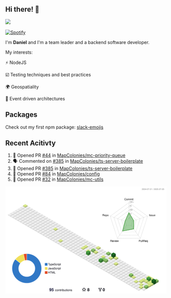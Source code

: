 ## Hi there! 👋

<p>
  <img src="https://github-readme-stats.vercel.app/api?username=syncush&theme=tokyonight">
</p>

[![Spotify](https://novatorem-rust.vercel.app/api/spotify)](https://open.spotify.com/user/syncush)

I'm **Daniel** and I'm a team leader and a backend software developer.

My interests:

⚡ NodeJS

☑️ Testing techniques and best practices

🌍 Geospatiality

🧠 Event driven architectures

## Packages
Check out my first npm package: [slack-emojis](https://www.npmjs.com/package/slack-emojis)

## Recent Acitivty
<!--START_SECTION:activity-->
1. 💪 Opened PR [#44](https://github.com/MapColonies/mc-priority-queue/pull/44) in [MapColonies/mc-priority-queue](https://github.com/MapColonies/mc-priority-queue)
2. 🗣 Commented on [#385](https://github.com/MapColonies/ts-server-boilerplate/pull/385#issuecomment-3113231265) in [MapColonies/ts-server-boilerplate](https://github.com/MapColonies/ts-server-boilerplate)
3. 💪 Opened PR [#385](https://github.com/MapColonies/ts-server-boilerplate/pull/385) in [MapColonies/ts-server-boilerplate](https://github.com/MapColonies/ts-server-boilerplate)
4. 💪 Opened PR [#84](https://github.com/MapColonies/config/pull/84) in [MapColonies/config](https://github.com/MapColonies/config)
5. 💪 Opened PR [#32](https://github.com/MapColonies/mc-utils/pull/32) in [MapColonies/mc-utils](https://github.com/MapColonies/mc-utils)
<!--END_SECTION:activity-->

![contrib](./profile-3d-contrib/profile-green-animate.svg)
